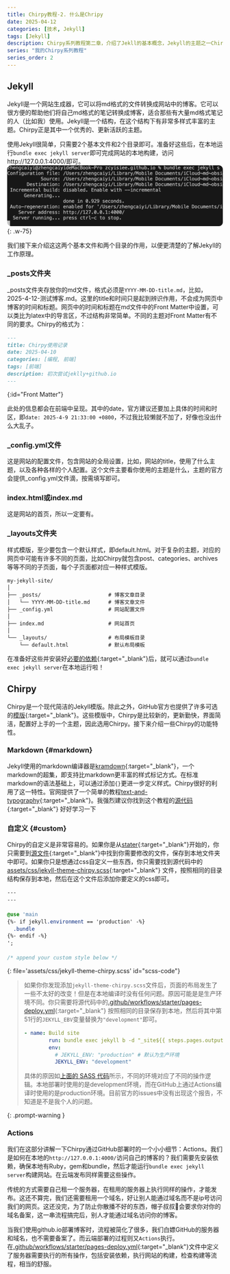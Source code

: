 ```yaml
---
title: Chirpy教程-2. 什么是Chripy
date: 2025-04-12
categories: [技术, Jekyll]
tags: [Jekyll]
description: Chirpy系列教程第二章，介绍了Jekll的基本概念，Jekyll的主题之一Chirpy的特点。
series: "我的Chirpy系列教程"
series_order: 2
---
```


## Jekyll

Jekyll是一个网站生成器，它可以将md格式的文件转换成网站中的博客。它可以很方便的帮助他们将自己md格式的笔记转换成博客，适合那些有大量md格式笔记的人（比如我）使用。Jekyll是一个结构，在这个结构下有非常多样式丰富的主题。Chirpy正是其中一个优秀的、更新活跃的主题。

使用Jekyll很简单，只需要2个基本文件和2个目录即可。准备好这些后，在本地运行`bundle exec jekyll server`即可完成网站的本地构建，访问http://127.0.0.1:4000/即可。![image-20250412104248220](https://raw.githubusercontent.com/zcyisiee/blog-images/main/chirpy使用记录/image-20250412104248220.png){: .w-75}

我们接下来介绍这这两个基本文件和两个目录的作用，以便更清楚的了解Jekyll的工作原理。

### _posts文件夹

_posts文件夹存放你的md文件，格式必须是`YYYY-MM-DD-title.md`，比如，2025-4-12-测试博客.md。这里的title和时间只是起到辨识作用，不会成为网页中博客的时间和标题。网页中的时间和标题在md文件中的Front Matter中设置，可以类比为latex中的导言区，不过结构非常简单。不同的主题对Front Matter有不同的要求。Chirpy的格式为：

```markdown
---
title: Chirpy使用记录
date: 2025-04-10
categories: [编程, 前端]
tags: [前端]
description: 初次尝试jeklly+github.io
---
```
{:id="Front Matter"}

此处的信息都会在前端中呈现。其中的date，官方建议还要加上具体的时间和时区，即`date: 2025-4-9 21:33:00 +0800`，不过我比较懒就不加了，好像也没出什么大乱子。

### _config.yml文件

这是网站的配置文件，包含网站的全局设置，比如，网站的title，使用了什么主题，以及各种各样的个人配置。这个文件主要看你使用的主题是什么，主题的官方会提供_config.yml文件滴，按需填写即可。

### index.html或index.md

这是网站的首页，所以一定要有。

### _layouts文件夹

样式模版，至少要包含一个默认样式，即default.html。对于复杂的主题，对应的网页中可能有许多不同的页面，比如Chirpy就包含post、categories、archives等等不同的子页面，每个子页面都对应一种样式模版。


```
my-jekyll-site/
│ 
├── _posts/                      # 博客文章目录 
│   └── YYYY-MM-DD-title.md      # 博客文章文件
├── _config.yml                  # 网站配置文件
│
├── index.md                     # 网站首页 
│ 
└── _layouts/                    # 布局模板目录 
    └── default.html             # 默认布局模板 

```

在准备好这些并安装好[必要的依赖](https://jekyllrb.com/docs/){:target="_blank"}后，就可以通过`bundle exec jekyll server`在本地运行啦！

## Chirpy

Chirpy是一个现代简洁的Jekyll模版。除此之外，GitHub官方也提供了许多可选的[模版](https://jekyllrb.com/docs/){:target="_blank"}。这些模版中，Chirpy是比较新的，更新勤快，界面简洁，配置好上手的一个主题，因此选用Chirpy。接下来介绍一些Chirpy的功能特性。

### Markdown {#markdown}

Jekyll使用的markdown编译器是[kramdown](https://kramdown.gettalong.org/syntax.html){:target="_blank"}，一个markdown的超集，即支持比markdown更丰富的样式标记方式。在标准markdown的语法基础上，可以通过添加`{}`更进一步定义样式。Chirpy很好的利用了这一特性。官网提供了一个简单的教程[text-and-typography](https://chirpy.cotes.page/posts/text-and-typography/){:target="_blank"}。我强烈建议你找到这个教程的[源代码](https://github.com/cotes2020/jekyll-theme-chirpy/blob/master/_posts/2019-08-08-text-and-typography.md){:target="_blank"} 好好学习一下

### 自定义 {#custom}

Chirpy的自定义是非常容易的。如果你是从[stater](https://github.com/cotes2020/chirpy-starter){:target="_blank"}开始的，你只需要到[源文件](https://github.com/cotes2020/jekyll-theme-chirpy){:target="_blank"}中找到你需要修改的文件，保存到本地文件夹中即可。如果你只是想通过css自定义一些东西，你只需要找到源代码中的[assets/css/jekyll-theme-chirpy.scss](https://github.com/cotes2020/jekyll-theme-chirpy/blob/master/assets/css/jekyll-theme-chirpy.scss){:target="_blank"} 文件，按照相同的目录结构保存到本地，然后在这个文件后添加你要定义的css即可。

```sass
---
---

@use 'main
{%- if jekyll.environment == 'production' -%}
  .bundle
{%- endif -%}
';

/* append your custom style below */
```
{: file='assets/css/jekyll-theme-chirpy.scss' id="scss-code"}

> 如果你你发现添加`jekyll-theme-chirpy.scss`文件后，页面的布局发生了一些不太好的改变！但是在本地编译时没有任何问题。原因可能是是生产环境不同。你只需要将源代码中的[.github/workflows/starter/pages-deploy.yml](https://github.com/cotes2020/jekyll-theme-chirpy/blob/master/.github/workflows/starter/pages-deploy.yml){:target="_blank"} 按照相同的目录保存到本地，然后将其中第51行的`JEKYLL_EBV`变量替换为`"development"`即可。
>
> ```yml
> - name: Build site
>         run: bundle exec jekyll b -d "_site${{ steps.pages.outputs.base_path }}"
>         env:
>           # JEKYLL_ENV: "production" # 默认为生产环境
>           JEKYLL_ENV: "development"
> ```
>具体的原因如[上面的 SASS 代码](#scss-code)所示，不同的环境对应了不同的操作逻辑。本地部署时使用的是development环境，而在GitHub上通过Actions编译时使用的是production环境。目前官方的issues中没有出现这个报告，不知道是不是我个人的问题。
> 
{: .prompt-warning }

### Actions

我们在这部分讲解一下Chirpy通过GitHub部署时的一个小小细节：Actions。我们是如何在本地的`http://127.0.0.1:4000/`访问自己的博客的？我们需要先安装依赖，确保本地有Ruby，gem和bundle，然后才能运行`bundle exec jekyll server`构建网站。在云端发布同样需要这些操作。

传统的方式需要自己租一个服务器，在租用的服务器上执行同样的操作，才能发布。这还不算完，我们还需要租用一个域名，好让别人能通过域名而不是ip号访问我们的网页。这还没完，为了防止你散播不好的东西，帽子叔叔👮会要求你对你的域名备案，这一串流程搞完后，别人才能通过域名访问你的博客。

当我们使用github.io部署博客时，流程被简化了很多，我们白嫖GitHub的服务器和域名，也不需要备案了。而云端部署的过程则又`Actions`执行。在[.github/workflows/starter/pages-deploy.yml](https://github.com/cotes2020/jekyll-theme-chirpy/blob/master/.github/workflows/starter/pages-deploy.yml){:target="_blank"}文件中定义了服务器需要执行的所有操作，包括安装依赖，执行网站的构建，检查构建等流程，相当的舒服。
